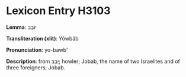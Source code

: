 # Lexicon Entry H3103

**Lemma**: יוֹבָב

**Transliteration (xlit)**: Yôwbâb

**Pronunciation**: yo-bawb'

**Description**:
from יָבַב; howler; Jobab, the name of two Israelites and of three foreigners; Jobab.
